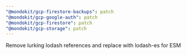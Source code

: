 ```yaml
---
"@mondokit/gcp-firestore-backups": patch
"@mondokit/gcp-google-auth": patch
"@mondokit/gcp-firestore": patch
"@mondokit/gcp-storage": patch
---
```


Remove lurking lodash references and replace with lodash-es for ESM
